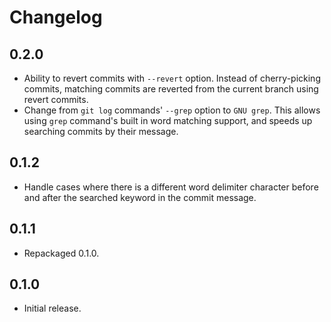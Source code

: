 # Changelog

## 0.2.0

* Ability to revert commits with `--revert` option. Instead of cherry-picking
  commits, matching commits are reverted from the current branch using revert
  commits.
* Change from `git log` commands' `--grep` option to `GNU grep`. This allows
  using `grep` command's built in word matching support, and speeds up searching
  commits by their message.

## 0.1.2

* Handle cases where there is a different word delimiter character before and
  after the searched keyword in the commit message.

## 0.1.1

* Repackaged 0.1.0.

## 0.1.0

* Initial release.

